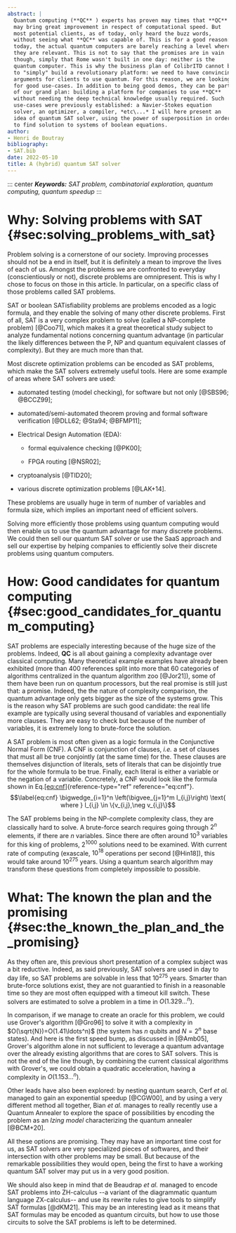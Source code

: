 ```yaml
---
abstract: |
  Quantum computing (**QC** ) experts has proven may times that **QC**
  may bring great improvement in respect of computational speed. But
  most potential clients, as of today, only heard the buzz words,
  without seeing what **QC** was capable of. This is for a good reason:
  today, the actual quantum computers are barely reaching a level where
  they are relevant. This is not to say that the promises are in vain
  though, simply that Rome wasn't built in one day: neither is the
  quantum computer. This is why the business plan of ColibrITD cannot be
  to "simply" build a revolutionary platform: we need to have convincing
  arguments for clients to use quantum. For this reason, we are looking
  for good use-cases. In addition to being good demos, they can be part
  of our grand plan: building a platform for companies to use **QC**
  without needing the deep technical knowledge usually required. Such
  use-cases were previously established: a Navier-Stokes equation
  solver, an optimizer, a compiler, *etc\...* I will here present an
  idea of quantum SAT solver, using the power of superposition in order
  to find solution to systems of boolean equations.
author:
- Henri de Boutray
bibliography:
- SAT.bib
date: 2022-05-10
title: A (hybrid) quantum SAT solver
---
```


<!-- result from Pandoc -->

::: center
***Keywords:** SAT problem, combinatorial exploration, quantum
computing, quantum speedup*
:::

# Why: Solving problems with SAT {#sec:solving_problems_with_sat}

Problem solving is a cornerstone of our society. Improving processes
should not be a end in itself, but it is definitely a mean to improve
the lives of each of us. Amongst the problems we are confronted to
everyday (conscientiously or not), discrete problems are omnipresent.
This is why I chose to focus on those in this article. In particular, on
a specific class of those problems called SAT problems.

SAT or boolean SATisfiability problems are problems encoded as a logic
formula, and they enable the solving of many other discrete problems.
First of all, SAT is a very complex problem to solve (called a
NP-complete problem) [@Coo71], which makes it a great theoretical study
subject to analyze fundamental notions concerning quantum advantage (in
particular the likely differences between the P, NP and quantum
equivalent classes of complexity). But they are much more than that.

Most discrete optimization problems can be encoded as SAT problems,
which make the SAT solvers extremely useful tools. Here are some example
of areas where SAT solvers are used:

-   automated testing (model checking), for software but not only
    [@SBS96; @BCCZ99];

-   automated/semi-automated theorem proving and formal software
    verification [@DLL62; @Sta94; @BFMP11];

-   Electrical Design Automation (EDA):

    -   formal equivalence checking [@PK00];

    -   FPGA routing [@NSR02];

-   cryptoanalysis [@TID20];

-   various discrete optimization problems [@LAK+14].

These problems are usually huge in term of number of variables and
formula size, which implies an important need of efficient solvers.

Solving more efficiently those problems using quantum computing would
then enable us to use the quantum advantage for many discrete problems.
We could then sell our quantum SAT solver or use the SaaS approach and
sell our expertise by helping companies to efficiently solve their
discrete problems using quantum computers.

# How: Good candidates for quantum computing {#sec:good_candidates_for_quantum_computing}

SAT problems are especially interesting because of the huge size of the
problems. Indeed, **QC** is all about gaining a complexity advantage
over classical computing. Many theoretical example examples have already
been exhibited (more than 400 references split into more that 60
categories of algorithms centralized in the quantum algorithm zoo
[@Jor21]), some of them have been run on quantum processors, but the
real promise is still just that: a promise. Indeed, the the nature of
complexity comparison, the quantum advantage only gets bigger as the
size of the systems grow. This is the reason why SAT problems are such
good candidate: the real life example are typically using several
thousand of variables and exponentially more clauses. They are easy to
check but because of the number of variables, it is extremely long to
brute-force the solution.

A SAT problem is most often given as a logic formula in the Conjunctive
Normal Form (CNF). A CNF is conjunction of clauses, *i.e.* a set of
clauses that must all be true conjointly (at the same time) for the.
These clauses are themselves disjunction of literals, sets of literals
that can be disjointly true for the whole formula to be true. Finally,
each literal is either a variable or the negation of a variable.
Concretely, a CNF would look like the formula shown in
Eq.[\[eq:cnf\]](#eq:cnf){reference-type="ref" reference="eq:cnf"}.
$$\label{eq:cnf}
\bigwedge_{i=1}^n \left(\bigvee_{j=1}^m l_{i,j}\right) \text{ where } l_{i,j} \in
\{v_{i,j},\neg v_{i,j}\}$$

The SAT problems being in the NP-complete complexity class, they are
classically hard to solve. A brute-force search requires going through
$2^n$ elements, if there are $n$ variables. Since there are often around
$10^3$ variables for this king of problems, $2^{1000}$ solutions need to
be examined. With current rate of computing (exascale, $10^{18}$
operations per second [@Hin18]), this would take around $10^{275}$
years. Using a quantum search algorithm may transform these questions
from completely impossible to possible.

# What: The known the plan and the promising {#sec:the_known_the_plan_and_the_promising}

As they often are, this previous short presentation of a complex subject
was a bit reductive. Indeed, as said previously, SAT solvers are used in
day to day life, so SAT problems are solvable in less that $10^{275}$
years. Smarter than brute-force solutions exist, they are not guarantied
to finish in a reasonable time so they are most often equipped with a
timeout kill switch. These solvers are estimated to solve a problem in a
time in $O(1.329\ldots^n)$.

In comparison, if we manage to create an oracle for this problem, we
could use Grover's algorithm [@Gro96] to solve it with a complexity in
$O(\sqrt{N})=O(1.41\ldots^n)$ (the system has $n$ qubits and $N=2^n$ 
base states). And here is the first speed bump, as discussed in [@Amb05],
Grover's algorithm alone in not sufficient to leverage a quantum advantage over
the already existing algorithms that are cores to SAT solvers. This is
not the end of the line though, by combining the current classical
algorithms with Grover's, we could obtain a quadratic acceleration,
having a complexity in $O(1.153\ldots^n)$.

Other leads have also been explored: by nesting quantum search, Cerf *et
al.* managed to gain an exponential speedup [@CGW00], and by using a
very different method all together, Bian *et al.* manages to really
recently use a Quantum Annealer to explore the space of possibilities by
encoding the problem as an *Izing model* characterizing the quantum
annealer [@BCM+20].

All these options are promising. They may have an important time cost
for us, as SAT solvers are very specialized pieces of softwares, and
their intersection with other problems may be small. But because of the
remarkable possibilities they would open, being the first to have a
working quantum SAT solver may put us in a very good position.

We should also keep in mind that de Beaudrap *et al.* managed to encode
SAT problems into ZH-calculus --a variant of the diagrammatic quantum
language ZX-calculus-- and use its rewrite rules to give tools to
simplify SAT formulas [@dKM21]. This may be an interesting lead as it
means that SAT formulas may be encoded as quantum circuits, but how to
use those circuits to solve the SAT problems is left to be determined.
